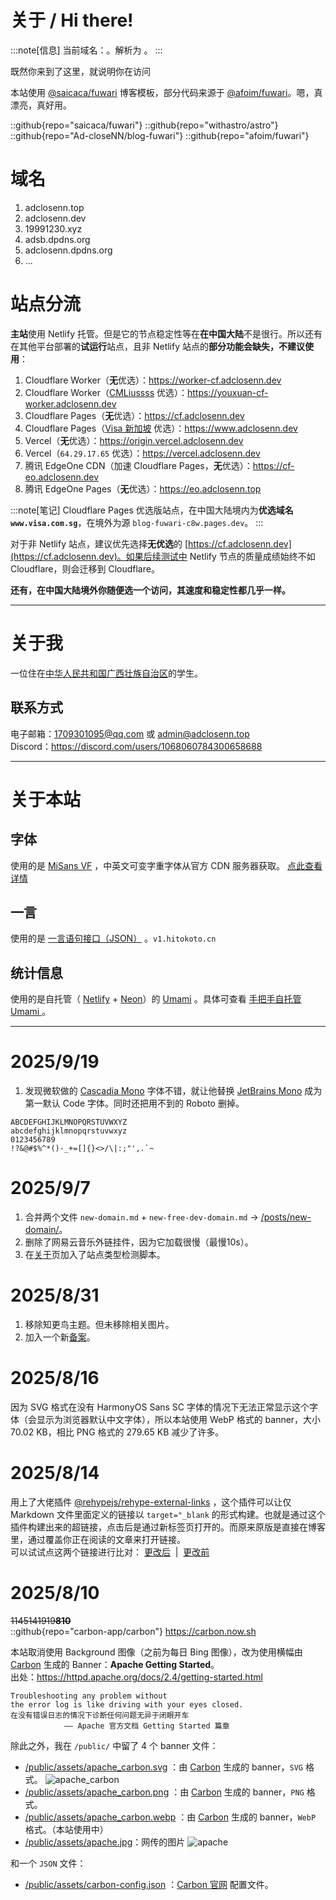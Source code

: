 # 关于 / Hi there!

:::note[信息]
当前域名：<code><span id="cdns-hostname"></span></code>。解析为 <span id="cdns-type"></span>。
:::

既然你来到了这里，就说明你在访问<span id="cdns"></span>

本站使用 [@saicaca/fuwari](https://github.com/saicaca/fuwari) 博客模板，部分代码来源于 [@afoim/fuwari](https://github.com/afoim/fuwari)。嗯，真漂亮，真好用。

::github{repo="saicaca/fuwari"}
::github{repo="withastro/astro"}
::github{repo="Ad-closeNN/blog-fuwari"}
::github{repo="afoim/fuwari"}

# 域名
1. adclosenn.top
2. adclosenn.dev
3. 19991230.xyz
4. adsb.dpdns.org
5. adclosenn.dpdns.org
6. ...

# 站点分流
**主站**使用 Netlify 托管。但是它的节点稳定性等在**在中国大陆**不是很行。所以还有在其他平台部署的**试运行**站点，且非 Netlify 站点的**部分功能会缺失，不建议使用**：
1. Cloudflare Worker（**无**优选）：https://worker-cf.adclosenn.dev
2. Cloudflare Worker（[CMLiussss](https://cf.090227.xyz) 优选）：https://youxuan-cf-worker.adclosenn.dev
3. Cloudflare Pages（**无**优选）：https://cf.adclosenn.dev
4. Cloudflare Pages（[Visa 新加坡](https://www.visa.com.sg) 优选）：https://www.adclosenn.dev
5. Vercel（**无**优选）：https://origin.vercel.adclosenn.dev
6. Vercel（`64.29.17.65` 优选）：https://vercel.adclosenn.dev
6. 腾讯 EdgeOne CDN（加速 Cloudflare Pages，**无**优选）：https://cf-eo.adclosenn.dev
8. 腾讯 EdgeOne Pages（**无**优选）：https://eo.adclosenn.top

:::note[笔记]
Cloudflare Pages 优选版站点，在中国大陆境内为**优选域名 `www.visa.com.sg`**，在境外为源 `blog-fuwari-c8w.pages.dev`。
:::

对于非 Netlify 站点，建议优先选择**无优选**的 [https://cf.adclosenn.dev](https://cf.adclosenn.dev)。如果后续测试中 Netlify 节点的质量成绩始终不如 Cloudflare，则会迁移到 Cloudflare。

**还有，在中国大陆境外你随便选一个访问，其速度和稳定性都几乎一样。**

---

# 关于我
一位住在[中华人民共和国广西壮族自治区](https://baike.baidu.com/item/%E5%B9%BF%E8%A5%BF%E5%A3%AE%E6%97%8F%E8%87%AA%E6%B2%BB%E5%8C%BA/163178)的学生。

## 联系方式
电子邮箱：[1709301095@qq.com](mailto:1709301095@qq.com) 或 [admin@adclosenn.top](mailto:admin@adclosenn.top)  
Discord：https://discord.com/users/1068060784300658688

---

# 关于本站
## 字体
使用的是 [MiSans VF](https://hyperos.mi.com/font) ，中英文可变字重字体从官方 CDN 服务器获取。 
[点此查看详情](/misans/)

## 一言
使用的是 [一言语句接口（JSON）](https://developer.hitokoto.cn/sentence/) 。`v1.hitokoto.cn`

## 统计信息
使用的是自托管（ [Netlify](https://www.netlify.com) + [Neon](https://neon.com)）的 [Umami](https://umami.is) 。具体可查看 [手把手自托管 Umami
](/posts/umami/) 。

---

# 2025/9/19
1. 发现微软做的 [Cascadia Mono](https://github.com/microsoft/cascadia-code) 字体不错，就让他替换 [JetBrains Mono](https://www.jetbrains.com/zh-cn/lp/mono/) 成为第一默认 Code 字体。同时还把用不到的 Roboto 删掉。
```
ABCDEFGHIJKLMNOPQRSTUVWXYZ
abcdefghijklmnopqrstuvwxyz
0123456789
!?&@#$%^*()-_+=[]{}<>/\|:;"',.`~
```

# 2025/9/7
1. 合并两个文件 `new-domain.md` + `new-free-dev-domain.md` -> [/posts/new-domain/](/posts/new-domain/)。
2. 删除了网易云音乐外链挂件，因为它加载很慢（最慢10s）。
3. 在[关于](/about/)页加入了站点类型检测脚本。

# 2025/8/31
1. 移除知更鸟主题。但未移除相关图片。
2. 加入一个新[备案](https://icp.redcha.cn/beian/ICP-2025080144.html)。

# 2025/8/16
因为 SVG 格式在没有 HarmonyOS Sans SC 字体的情况下无法正常显示这个字体（会显示为浏览器默认中文字体），所以本站使用 WebP 格式的 banner，大小 70.02 KB，相比 PNG 格式的 279.65 KB 减少了许多。

# 2025/8/14
用上了大佬插件 [@rehypejs/rehype-external-links](https://www.npmjs.com/package/rehype-external-links) ，这个插件可以让仅 Markdown 文件里面定义的链接以 `target="_blank` 的形式构建。也就是通过这个插件构建出来的超链接，点击后是通过新标签页打开的。而原来原版是直接在博客里，通过覆盖你正在阅读的文章来打开链接。  
可以试试点这两个链接进行比对： [更改后](https://www.bing.com) &nbsp;|&nbsp; <a href="https://www.bing.com">更改前</a>

# 2025/8/10
~~1145141919**810**~~  
::github{repo="carbon-app/carbon"}
https://carbon.now.sh

本站取消使用 Background 图像（之前为每日 Bing 图像），改为使用横幅由 [Carbon](https://github.com/carbon-app/carbon) 生成的 Banner：**Apache Getting Started**。  
出处：https://httpd.apache.org/docs/2.4/getting-started.html

```
Troubleshooting any problem without 
the error log is like driving with your eyes closed.
在没有错误日志的情况下诊断任何问题无异于闭眼开车
            —— Apache 官方文档 Getting Started 篇章
```

除此之外，我在 `/public/` 中留了 4 个 banner 文件：
- [/public/assets/apache_carbon.svg](/assets/apache_carbon.svg) ：由 [Carbon](https://github.com/carbon-app/carbon) 生成的 banner，`SVG` 格式。 ![apache_carbon](/assets/apache_carbon.svg)
- [/public/assets/apache_carbon.png](/assets/apache_carbon.png) ：由 [Carbon](https://github.com/carbon-app/carbon) 生成的 banner，`PNG` 格式。
- [/public/assets/apache_carbon.webp](/assets/apache_carbon.webp) ：由 [Carbon](https://github.com/carbon-app/carbon) 生成的 banner，`WebP` 格式。（本站使用中）
- [/public/assets/apache.jpg](/assets/apache.jpg)：网传的图片 ![apache](/assets/apache.jpg)

和一个 `JSON` 文件：
- <a href="/assets/carbon-config.json" target="_blank">/public/assets/carbon-config.json</a> ：[Carbon 官网](https://carbon.now.sh) 配置文件。

<script>
    // 主机名解析
    const hostname = window.location.hostname;
    const siteType = document.getElementById('cdns');
    const hName = document.getElementById('cdns-hostname');
    const cdnType = document.getElementById('cdns-type');
    if (hostname === "localhost" || hostname === "127.0.0.1" || hostname.includes("192.168.")){
        // Local
        siteType.innerHTML = "本地服务器。";
        cdnType.textContent = "本地"
    }
    else if (hostname === "adclosenn.top"){
        // Netlify
        siteType.innerHTML = '由 <a href="https://www.netlify.com" target="_blank">Netlify</a> 托管的 <a href="https://adclosenn.top">https://adclosenn.top</a>。本站 Netlify Amazon CDN 优选 IP：<code>3.33.186.135</code>';
        cdnType.textContent = "Netlify";
        
    }
    else if (hostname === "worker-cf.adclosenn.dev") {
        // Cloudflare Workers https://worker-cf.adclosenn.dev
        siteType.innerHTML = '由 <a href="https://workers.cloudflare.com" target="_blank">Cloudflare Workers</a> 托管的 <a href="https://worker-cf.adclosenn.dev">https://worker-cf.adclosenn.dev</a>。本站点未进行 IP 优选。';
        cdnType.textContent = "Cloudflare Workers";
    }
    else if (hostname === "youxuan-cf-worker.adclosenn.dev") {
        // Cloudflare Workers 优选 https://youxuan-cf-worker.adclosenn.dev
        siteType.innerHTML = '由 <a href="https://workers.cloudflare.com" target="_blank">Cloudflare Workers</a> 托管的 <a href="https://youxuan-cf-worker.adclosenn.dev">https://youxuan-cf-worker.adclosenn.dev</a>。本站点已进行 IP 优选，使用的 CNAME 为 <code>youxuan.cf.090227.xyz</code>。';
        cdnType.textContent = "Cloudflare Workers";
    }
    else if (hostname === "cf.adclosenn.dev") {
        // Cloudflare Pages https://cf.adclosenn.dev
        siteType.innerHTML = '由 <a href="https://pages.cloudflare.com" target="_blank">Cloudflare Pages</a> 托管的 <a href="https://cf.adclosenn.dev">https://cf.adclosenn.dev</a>。本站点未进行 IP 优选。';
        cdnType.textContent = "Cloudflare Pages";
    }
    else if (hostname === "www.adclosenn.dev") {
        // Cloudflare Pages 优选 https://www.adclosenn.dev
        siteType.innerHTML = '由 <a href="https://pages.cloudflare.com" target="_blank">Cloudflare Pages</a> 托管的 <a href="https://www.adclosenn.dev">https://www.adclosenn.dev</a>。本站点已进行 IP 优选，使用的 CNAME 为 <code>www.visa.com.sg</code>。';
        cdnType.textContent = "Cloudflare Pages";
    }
    else if (hostname === "origin.vercel.adclosenn.dev") {
        // Vercel https://origin.vercel.adclosenn.dev
        siteType.innerHTML = '由 <a href="https://vercel.com" target="_blank">Vercel</a> 托管的 <a href="https://origin.vercel.adclosenn.dev">https://origin.vercel.adclosenn.dev</a>。本站点未进行 IP 优选，使用的官方 CNAME 为 <code>cname.vercel-dns.com</code>。';
        cdnType.textContent = "Vercel";
    }
    else if (hostname === "vercel.adclosenn.dev") {
        // Vercel 优选 https://vercel.adclosenn.dev
        siteType.innerHTML = '由 <a href="https://vercel.com" target="_blank">Vercel</a> 托管的 <a href="https://vercel.adclosenn.dev">https://vercel.adclosenn.dev</a>。本站点已进行 IP 优选，使用的 IP 为 <code>64.29.17.65</code>。';
        cdnType.textContent = "Vercel";
    }
    else if (hostname === "cf-eo.adclosenn.dev") {
        // EdgeOne CDN https://cf-eo.adclosenn.dev
        siteType.innerHTML = '由 <a href="https://edgeone.ai/zh" target="_blank">EdgeOne CDN</a> 加速的 <a href="https://cf-eo.adclosenn.dev">https://cf-eo.adclosenn.dev</a>。本站点未进行 IP 优选，源站为 Cloudflare Pages。';
        cdnType.textContent = "腾讯云 EdgeOne";
    }
    else if (hostname === "eo.adclosenn.top") {
        // EdgeOne Pages https://eo.adclosenn.top
        siteType.innerHTML = '由 <a href="https://edgeone.ai/zh/products/pages" target="_blank">EdgeOne Pages</a> 托管的 <a href="https://eo.adclosenn.top">https://eo.adclosenn.top</a>。本站点未进行 IP 优选。';
        cdnType.textContent = "腾讯云 EdgeOne";
    }
    else{
        siteType.innerHTML = "未知主机名：<code>" + hostname + "</code>。";
        cdnType.innerHTML = "未知主机名"
    }
    if (hostname != "") {
        hName.textContent = hostname;
    }
    else {
        hName.textContent = "本地 HTML 文件";
    }
</script>